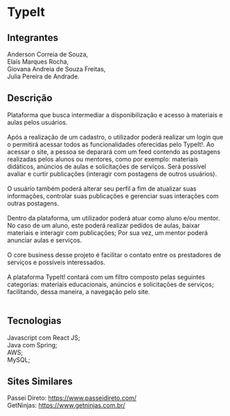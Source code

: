 # TypeIt

## Integrantes
Anderson Correia de Souza,<br>
Elaís Marques Rocha,<br>
Giovana Andreia de Souza Freitas, <br>
Julia Pereira de Andrade. <br>

## Descrição

Plataforma que busca intermediar a disponibilização e acesso à materiais e aulas pelos usuários. <br><br>
Após a realização de um cadastro, o utilizador poderá realizar um login que o permitirá acessar todos as funcionalidades oferecidas pelo TypeIt!. Ao acessar o site, a pessoa se deparará com um feed contendo as postagens realizadas pelos alunos ou mentores, como por exemplo: materiais didáticos, anúncios de aulas e solicitações de serviços. Será possível avaliar e curtir publicações (interagir com postagens de outros usuários). <br><br>
O usuário também poderá alterar seu perfil a fim de atualizar suas informações, controlar suas publicações e gerenciar suas interações com outras postagens. <br><br>
Dentro da plataforma, um utilizador poderá atuar como aluno e/ou mentor. No caso de um aluno, este poderá realizar pedidos de aulas, baixar materiais e interagir com publicações; Por sua vez, um mentor poderá anunciar aulas e serviços. <br><br>
O core business desse projeto é facilitar o contato entre os prestadores de serviços e possíveis interessados.<br><br>
A plataforma TypeIt! contará com um filtro composto pelas seguintes categorias: materiais educacionais, anúncios e solicitações de serviços; facilitando, dessa maneira, a navegação pelo site. <br><br>

## Tecnologias
Javascript com React JS; <br>
Java com Spring; <br>
AWS; <br>
MySQL; <br>
## Sites Similares
Passei Direto: https://www.passeidireto.com/ <br>
GetNinjas: https://www.getninjas.com.br/ <br>



 

